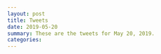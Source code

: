 ```yaml
---
layout: post
title: Tweets
date: 2019-05-20
summary: These are the tweets for May 20, 2019.
categories:
---
```


